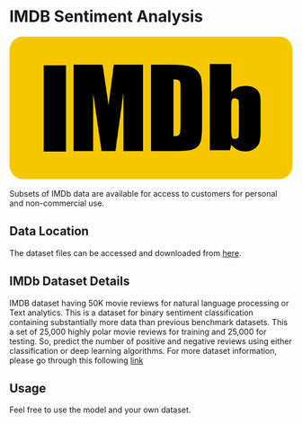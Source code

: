 # IMDB Sentiment Analysis

![](IMDB_Logo.png)

Subsets of IMDb data are available for access to customers for personal and non-commercial use.

## Data Location

The dataset files can be accessed and downloaded from [here](https://www.kaggle.com/datasets/lakshmi25npathi/imdb-dataset-of-50k-movie-reviews/download).

## IMDb Dataset Details

IMDB dataset having 50K movie reviews for natural language processing or Text analytics.
This is a dataset for binary sentiment classification containing substantially more data than previous benchmark datasets. This a set of 25,000 highly polar movie reviews for training and 25,000 for testing. So, predict the number of positive and negative reviews using either classification or deep learning algorithms.
For more dataset information, please go through this following [link](http://ai.stanford.edu/~amaas/data/sentiment/)

## Usage

Feel free to use the model and your own dataset.
